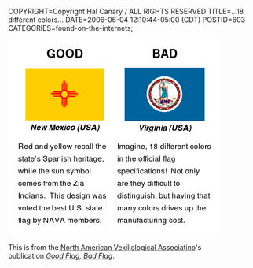 COPYRIGHT=Copyright Hal Canary / ALL RIGHTS RESERVED
TITLE=...18 different colors...
DATE=2006-06-04 12:10:44-05:00 (CDT)
POSTID=603
CATEGORIES=found-on-the-internets;

![New Mexico (USA).  BAD: Virginia (USA).](/images/2006-06-04-NAVA-flag-book.png)  
  
This is from the [North American Vexillological Associatino](http://en.wikipedia.org/wiki/North_American_Vexillological_Association)'s  
publication [_Good Flag, Bad Flag_](http://www.nava.org/Flag%20Design/GFBF/gfbf-1.htm).
